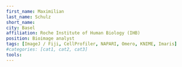```yaml
---
first_name: Maximilian
last_name: Schulz
short_name: 
city: Basel 
affiliation: Roche Institute of Human Biology (IHB)
position: Bioimage analyst
tags: [ImageJ / Fiji, CellProfiler, NAPARI, Omero, KNIME, Imaris]
#categories: [cat1, cat2, cat3]
tools:
---
```

